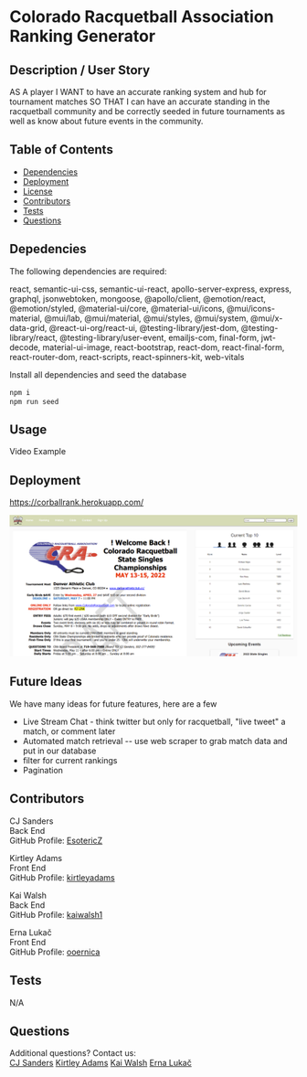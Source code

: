 # Colorado Racquetball Association Ranking Generator
    
## Description / User Story
                                                        
AS A player
I WANT to have an accurate ranking system and hub for tournament matches
SO THAT I can have an accurate standing in the racquetball community and be correctly seeded in future tournaments as well as know about future events in the community. 
    
## Table of Contents
- [Dependencies](#Dependencies)
- [Deployment](#Deployment)
- [License](#License)
- [Contributors](#Contributors)
- [Tests](#Tests)
- [Questions](#Questions)
    
## Depedencies
The following dependencies are required:  

react, semantic-ui-css, semantic-ui-react, apollo-server-express, express, graphql, jsonwebtoken, mongoose, @apollo/client, @emotion/react, @emotion/styled, @material-ui/core, @material-ui/icons, @mui/icons-material, @mui/lab, @mui/material, @mui/styles, @mui/system, @mui/x-data-grid, @react-ui-org/react-ui, @testing-library/jest-dom, @testing-library/react, @testing-library/user-event, emailjs-com, final-form, jwt-decode, material-ui-image, react-bootstrap, react-dom, react-final-form, react-router-dom, react-scripts, react-spinners-kit, web-vitals

Install all dependencies and seed the database  
```
npm i
npm run seed
```

## Usage

Video Example

## Deployment
https://corballrank.herokuapp.com/  

![Alt text](/client/public/images/background.png?raw=true "Screenshot")  



## Future Ideas
We have many ideas for future features, here are a few 	
- Live Stream Chat - think twitter but only for racquetball, "live tweet" a match, or comment later
- Automated match retrieval -- use web scraper to grab match data and put in our database  
- filter for current rankings 
- Pagination 
          
## Contributors
CJ Sanders  
Back End  
GitHub Profile: [EsotericZ](https://www.github.com/EsotericZ)  

Kirtley Adams  
Front End  
GitHub Profile: [kirtleyadams](https://github.com/kirtleyadams)  

Kai Walsh  
Back End  
GitHub Profile: [kaiwalsh1](https://github.com/kaiwalsh1)  

Erna Lukač  
Front End  
GitHub Profile: [ooernica](https://github.com/ooernica) 
    
## Tests
N/A
    
## Questions
Additional questions? Contact us:   
[CJ Sanders](mailto:cjsand03@gmail.com) 
[Kirtley Adams](mailto:Hello@kirtleymichelle.com) 
[Kai Walsh](mailto:kai@kaiconsulting.co) 
[Erna Lukač](mailto:e.lukac4@gmail.com) 